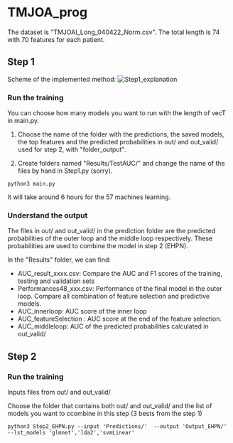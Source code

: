 # TMJOA_prog

The dataset is "TMJOAI_Long_040422_Norm.csv". The total length is 74 with 70 features for each patient.

## Step 1
Scheme of the implemented method:
![Step1_explanation](https://github.com/Jeanneclre/TMJOA_prog/assets/91120559/057734e3-beec-458c-addf-557628ec6018)

### Run the training
You can choose how many models you want to run with the length of vecT in main.py.
1) Choose the name of the folder with the predictions, the saved models, the top features and the predicted probabilities in out/ and out_valid/ used for step 2, with "folder_output".

2) Create folders named "Results/TestAUC/" and change the name of the files by hand in Step1.py (sorry).

``` python3 main.py ```

It will take around 6 hours for the 57 machines learning. 

### Understand the output

The files in out/ and out_valid/ in the prediction folder are the predicted probabilities of the outer loop and the middle loop respectively. These probabilities are used to combine the model in step 2 (EHPN).

In the "Results" folder, we can find:
* AUC_result_xxxx.csv: Compare the AUC and F1 scores of the training, testing and validation sets
* Performances48_xxx.csv: Performance of the final model in the outer loop. Compare all combination of feature selection and predictive models.
* AUC_innerloop: AUC score of the inner loop
* AUC_featureSelection : AUC score at the end of the feature selection.
* AUC_middleloop: AUC of the predicted probabilities calculated in out_valid/
  
## Step 2 
### Run the training
Inputs files from out/ and out_valid/

Choose the folder that contains both out/ and out_valid/ and the list of models you want to ccombine in this step (3 bests from the step 1)

``` python3 Step2_EHPN.py --input 'Predictions/'  --output 'Output_EHPN/' --lst_models 'glmnet','lda2','svmLinear' ```
